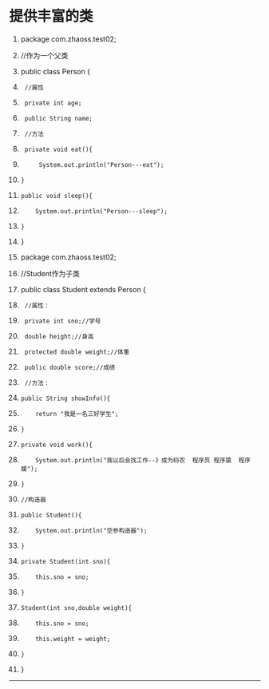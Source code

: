 ﻿
# 提供丰富的类




1.  package com.zhaoss.test02;
2.  //作为一个父类
3.  public class Person {
4.      //属性
5.      private int age;
6.      public String name;
7.      //方法
8.      private void eat(){
9.          System.out.println("Person---eat");
10.     }
11.     public void sleep(){
12.         System.out.println("Person---sleep");
13.     }
14. }

 




1.  package com.zhaoss.test02;
2.  //Student作为子类
3.  public class Student extends Person {
4.      //属性：
5.      private int sno;//学号
6.      double height;//身高
7.      protected double weight;//体重
8.      public double score;//成绩
9.      //方法：
10.     public String showInfo(){
11.         return "我是一名三好学生";
12.     }
13.     private void work(){
14.         System.out.println("我以后会找工作--》成为码农  程序员 程序猿  程序媛");
15.     }
16.     //构造器
17.     public Student(){
18.         System.out.println("空参构造器");
19.     }
20.     private Student(int sno){
21.         this.sno = sno;
22.     }
23.     Student(int sno,double weight){
24.         this.sno = sno;
25.         this.weight = weight;
26.     }
27. }

 






------------------------------------------------------------

